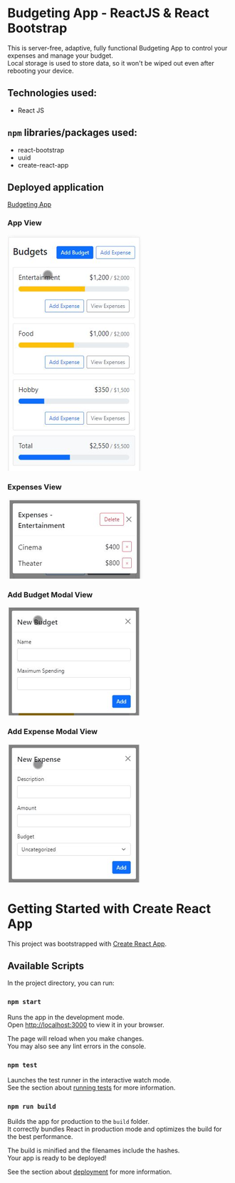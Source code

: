 # Budgeting App - ReactJS & React Bootstrap
This is server-free, adaptive, fully functional Budgeting App to control your expenses and manage your budget.\
Local storage is used to store data, so it won't be wiped out even after rebooting your device.

## Technologies used:
- React JS

## ```npm``` libraries/packages used:
- react-bootstrap
- uuid
- create-react-app

## Deployed application
[Budgeting App](https://nervous-panini-3d8975.netlify.app/)

### App View
![this is what applooks like](assets/general_view.jpg)

### Expenses View
![this is expenses modal view](assets/espenses_view.jpg)

### Add Budget Modal View
![this is adding budget modal view](assets/adding_budget_view.jpg)

### Add Expense Modal View
![this is adding expense modal view](assets/adding_expense_view.jpg)

# Getting Started with Create React App

This project was bootstrapped with [Create React App](https://github.com/facebook/create-react-app).

## Available Scripts

In the project directory, you can run:

### `npm start`

Runs the app in the development mode.\
Open [http://localhost:3000](http://localhost:3000) to view it in your browser.

The page will reload when you make changes.\
You may also see any lint errors in the console.

### `npm test`

Launches the test runner in the interactive watch mode.\
See the section about [running tests](https://facebook.github.io/create-react-app/docs/running-tests) for more information.

### `npm run build`

Builds the app for production to the `build` folder.\
It correctly bundles React in production mode and optimizes the build for the best performance.

The build is minified and the filenames include the hashes.\
Your app is ready to be deployed!

See the section about [deployment](https://facebook.github.io/create-react-app/docs/deployment) for more information.
